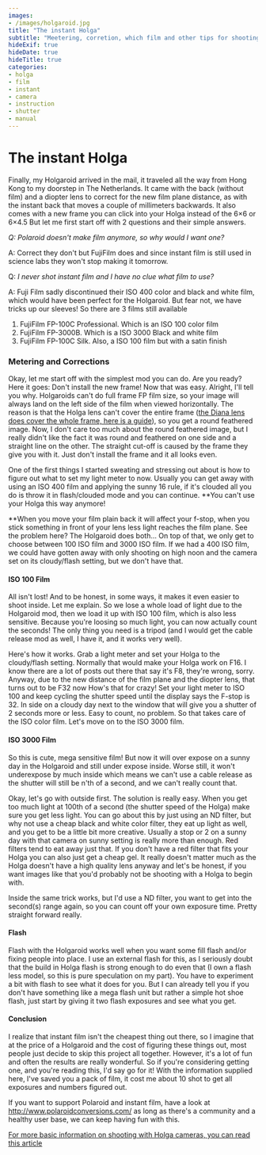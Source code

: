 ```yaml
---
images:
- /images/holgaroid.jpg
title: "The instant Holga"
subtitle: "Meetering, corretion, which film and other tips for shooting with a Holga GN and the instant film back"
hideExif: true
hideDate: true
hideTitle: true
categories:
- holga
- film
- instant
- camera
- instruction
- shutter
- manual
---
```

# The instant Holga

Finally, my Holgaroid arrived in the mail, it traveled all the way from Hong Kong to my doorstep in The Netherlands. It came with the back (without film) and a diopter lens to correct for the new film plane distance, as with the instant back that moves a couple of millimeters backwards. It also comes with a new frame you can click into your Holga instead of the 6×6 or 6×4.5 But let me first start off with 2 questions and their simple answers.

*Q: Polaroid doesn't make film anymore, so why would I want one?*

A: Correct they don't but FujiFilm does and since instant film is still used in science labs they won't stop making it tomorrow.

Q: *I never shot instant film and I have no clue what film to use?*

A: Fuji Film sadly discontinued their ISO 400 color and black and white film, which would have been perfect for the Holgaroid. But fear not, we have tricks up our sleeves! So there are 3 films still available

1.  FujiFilm FP-100C Professional. Which is an ISO 100 color film
2.  FujiFilm FP-3000B. Which is a ISO 3000 Black and white film
3.  FujiFilm FP-100C Silk. Also, a ISO 100 film but with a satin finish

### Metering and Corrections

Okay, let me start off with the simplest mod you can do. Are you ready? Here it goes: Don't install the new frame! Now that was easy. Alright, I'll tell you why. Holgaroids can't do full frame FP film size, so your image will always land on the left side of the film when viewed horizontally. The reason is that the Holga lens can't cover the entire frame ([the Diana lens does cover the whole frame, here is a guide](https://www.instantoptions.com/conversions/holga/)), so you get a round feathered image. Now, I don't care too much about the round feathered image, but I really didn't like the fact it was round and feathered on one side and a straight line on the other. The straight cut-off is caused by the frame they give you with it. Just don't install the frame and it all looks even.

One of the first things I started sweating and stressing out about is how to figure out what to set my light meter to now. Usually you can get away with using an ISO 400 film and applying the sunny 16 rule, if it's clouded all you do is throw it in flash/clouded mode and you can continue. **You can't use your Holga this way anymore!

**When you move your film plain back it will affect your f-stop, when you stick something in front of your lens less light reaches the film plane. See the problem here? The Holgaroid does both... On top of that, we only get to choose between 100 ISO film and 3000 ISO film. If we had a 400 ISO film, we could have gotten away with only shooting on high noon and the camera set on its cloudy/flash setting, but we don't have that.

#### ISO 100 Film

All isn't lost! And to be honest, in some ways, it makes it even easier to shoot inside. Let me explain. So we lose a whole load of light due to the Holgaroid mod, then we load it up with ISO 100 film, which is also less sensitive. Because you're loosing so much light, you can now actually count the seconds! The only thing you need is a tripod (and I would get the cable release mod as well, I have it, and it works very well).

Here's how it works. Grab a light meter and set your Holga to the cloudy/flash setting. Normally that would make your Holga work on F16. I know there are a lot of posts out there that say it's F8, they're wrong, sorry. Anyway, due to the new distance of the film plane and the diopter lens, that turns out to be F32 now How's that for crazy! Set your light meter to ISO 100 and keep cycling the shutter speed until the display says the F-stop is 32. In side on a cloudy day next to the window that will give you a shutter of 2 seconds more or less. Easy to count, no problem. So that takes care of the ISO color film. Let's move on to the ISO 3000 film.

#### ISO 3000 Film

So this is cute, mega sensitive film! But now it will over expose on a sunny day in the Holgaroid and still under expose inside. Worse still, it won't underexpose by much inside which means we can't use a cable release as the shutter will still be n'th of a second, and we can't really count that.

Okay, let's go with outside first. The solution is really easy. When you get too much light at 100th of a second (the shutter speed of the Holga) make sure you get less light. You can go about this by just using an ND filter, but why not use a cheap black and white color filter, they eat up light as well, and you get to be a little bit more creative. Usually a stop or 2 on a sunny day with that camera on sunny setting is really more than enough. Red filters tend to eat away just that. If you don't have a red filter that fits your Holga you can also just get a cheap gel. It really doesn't matter much as the Holga doesn't have a high quality lens anyway and let's be honest, if you want images like that you'd probably not be shooting with a Holga to begin with.

Inside the same trick works, but I'd use a ND filter, you want to get into the second(s) range again, so you can count off your own exposure time. Pretty straight forward really.

#### Flash

Flash with the Holgaroid works well when you want some fill flash and/or fixing people into place. I use an external flash for this, as I seriously doubt that the build in Holga flash is strong enough to do even that (I own a flash less model, so this is pure speculation on my part). You have to experiment a bit with flash to see what it does for you. But I can already tell you if you don't have something like a mega flash unit but rather a simple hot shoe flash, just start by giving it two flash exposures and see what you get.

#### **Conclusion**

I realize that instant film isn't the cheapest thing out there, so I imagine that at the price of a Holgaroid and the cost of figuring these things out, most people just decide to skip this project all together. However, it's a lot of fun and often the results are really wonderful. So if you're considering getting one, and you're reading this, I'd say go for it! With the information supplied here, I've saved you a pack of film, it cost me about 10 shot to get all exposures and numbers figured out.

If you want to support Polaroid and instant film, have a look at <http://www.polaroidconversions.com/> as long as there's a community and a healthy user base, we can keep having fun with this.

[For more basic information on shooting with Holga cameras, you can read this article](http://www.alternativephotography.com/wp/cameras-film/medium-format-holga/trackback)
